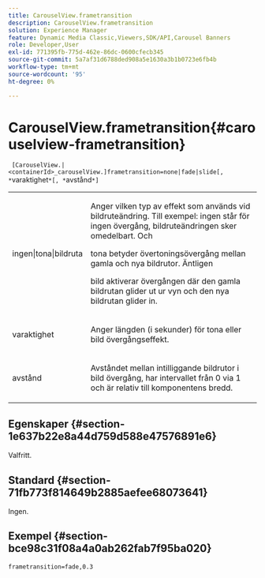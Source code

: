 ```yaml
---
title: CarouselView.frametransition
description: CarouselView.frametransition
solution: Experience Manager
feature: Dynamic Media Classic,Viewers,SDK/API,Carousel Banners
role: Developer,User
exl-id: 771395fb-775d-462e-86dc-0600cfecb345
source-git-commit: 5a7af31d6788ded908a5e1630a3b1b0723e6fb4b
workflow-type: tm+mt
source-wordcount: '95'
ht-degree: 0%

---
```


# CarouselView.frametransition{#carouselview-frametransition}

` [CarouselView.|<containerId>_carouselView.]frametransition=none|fade|slide[, *`varaktighet`*[, *`avstånd`*]`

<table id="table_D5992FCFF26046079089652B211BB6C5"> 
 <tbody> 
  <tr> 
   <td colname="col1"> <p> <span class="codeph"> ingen|tona|bildruta </span> </p> </td> 
   <td colname="col2"> <p>Anger vilken typ av effekt som används vid bildruteändring. Till exempel: <span class="codeph"> ingen </span> står för ingen övergång, bildruteändringen sker omedelbart. Och </p> <p> <span class="codeph"> tona </span> betyder övertoningsövergång mellan gamla och nya bildrutor. Äntligen </p> <p> <span class="codeph"> bild </span> aktiverar övergången där den gamla bildrutan glider ut ur vyn och den nya bildrutan glider in. </p> </td> 
  </tr> 
  <tr> 
   <td colname="col1"> <p> <span class="codeph"> <span class="varname"> varaktighet </span> </span> </p> </td> 
   <td colname="col2"> <p>Anger längden (i sekunder) för <span class="codeph"> tona </span> eller <span class="codeph"> bild </span> övergångseffekt. </p> </td> 
  </tr> 
  <tr> 
   <td colname="col1"> <p> <span class="codeph"> <span class="varname"> avstånd </span> </span> </p> </td> 
   <td colname="col2"> <p>Avståndet mellan intilliggande bildrutor i <span class="codeph"> bild </span> övergång, har intervallet från <span class="codeph"> 0 </span> via <span class="codeph"> 1 </span> och är relativ till komponentens bredd. </p> </td> 
  </tr> 
 </tbody> 
</table>

## Egenskaper {#section-1e637b22e8a44d759d588e47576891e6}

Valfritt.

## Standard {#section-71fb773f814649b2885aefee68073641}

Ingen.

## Exempel {#section-bce98c31f08a4a0ab262fab7f95ba020}

`frametransition=fade,0.3`
